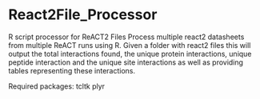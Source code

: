 # React2File_Processor
R script processor for ReACT2 Files
Process multiple react2 datasheets from multiple ReACT runs using R.
Given a folder with react2 files this will output the total interactions
found, the unique protein interactions, unique peptide interaction and
the unique site interactions as well as providing tables representing 
these interactions.

Required packages:
tcltk
plyr
